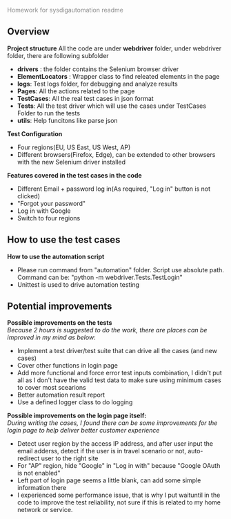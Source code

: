<span style="font-size:1em; opacity:0.5">Homework for sysdigautomation readme </span>

## Overview
**Project structure**
All the code are under **webdriver** folder, under webdriver folder, there are following subfolder
- **drivers** : the folder contains the Selenium browser driver
- **ElementLocators** : Wrapper class to find releated elements in the page
- **logs**: Test logs folder, for debugging and analyze results
- **Pages**: All the actions related to the page
- **TestCases**: All the real test cases in json format
- **Tests**: All the test driver which will use the cases under TestCases Folder to run the tests
- **utils**: Help funcitons like parse json 

**Test Configuration**
- Four regions(EU, US East, US West, AP)
- Different browsers(Firefox, Edge), can be extended to other browsers with the new Selenium driver installed

**Features covered in the test cases in the code**
- Different Email + password log in(As required, "Log in" button is not clicked)
- "Forgot your password" 
- Log in with Google
- Switch to four regions

## How to use the test cases
**How to use the automation script**
- Please run command from "automation" folder. Script use absolute path. Command can be: "python -m webdriver.Tests.TestLogin"
- Unittest is used to drive automation testing

## Potential improvements
**Possible improvements on the tests** </br>
*Because 2 hours is suggested to do the work, there are places can be improved in my mind as below*:
- Implement a test driver/test suite that can drive all the cases (and new cases)
- Cover other functions in login page
- Add more functional and force error test inputs combination, I didn't put all as I don't have the valid test data to make sure using minimum cases to cover most scearions
- Better automation result report
- Use a defined logger class to do logging 

**Possible improvements on the login page itself:** </br>
*During writing the cases, I found there can be some improvements for the login page to help deliver better customer experience*
- Detect user region by the access IP address, and after user input the email adderss, detect if the user is in travel scenario or not, auto-redirect user to the right site
- For "AP" region, hide "Google" in "Log in with" because "Google OAuth is not enabled"
- Left part of login page seems a little blank, can add some simple information there
- I experienced some performance issue, that is why I put waituntil in the code to improve the test reliability, not sure if this is related to my home network or service.
